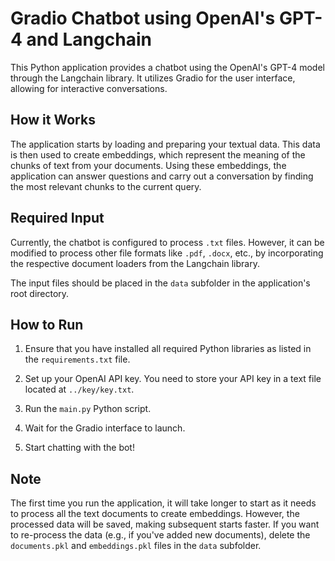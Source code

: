 # Gradio Chatbot using OpenAI's GPT-4 and Langchain

This Python application provides a chatbot using the OpenAI's GPT-4 model through the Langchain library. It utilizes Gradio for the user interface, allowing for interactive conversations.

## How it Works

The application starts by loading and preparing your textual data. This data is then used to create embeddings, which represent the meaning of the chunks of text from your documents. Using these embeddings, the application can answer questions and carry out a conversation by finding the most relevant chunks to the current query.

## Required Input

Currently, the chatbot is configured to process `.txt` files. However, it can be modified to process other file formats like `.pdf`, `.docx`, etc., by incorporating the respective document loaders from the Langchain library.

The input files should be placed in the `data` subfolder in the application's root directory.

## How to Run

1. Ensure that you have installed all required Python libraries as listed in the `requirements.txt` file.

2. Set up your OpenAI API key. You need to store your API key in a text file located at `../key/key.txt`.

3. Run the `main.py` Python script.

4. Wait for the Gradio interface to launch.

5. Start chatting with the bot!

## Note

The first time you run the application, it will take longer to start as it needs to process all the text documents to create embeddings. However, the processed data will be saved, making subsequent starts faster. If you want to re-process the data (e.g., if you've added new documents), delete the `documents.pkl` and `embeddings.pkl` files in the `data` subfolder.
